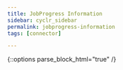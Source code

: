 ```yaml
---
title: JobProgress Information
sidebar: cyclr_sidebar
permalink: jobprogress-information
tags: [connector]

---
```

{::options parse_block_html="true" /}

